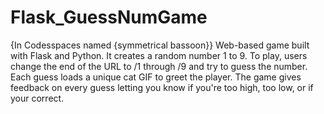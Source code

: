 # Flask_GuessNumGame
{In Codesspaces named {symmetrical bassoon}}
Web-based game built with Flask and Python. It creates a random number 1 to 9. To play, users change the end of the URL to /1 through /9 and try to guess the number. Each guess loads a unique cat GIF to greet the player. The game gives feedback on every guess letting you know if you're too high, too low, or if your correct.
